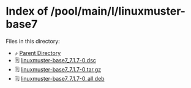 
# Index of /pool/main/l/linuxmuster-base7
Files in this directory:
- ⤴ [Parent Directory](../)
- 🗒 [linuxmuster-base7_7.1.7-0.dsc](linuxmuster-base7_7.1.7-0.dsc)
- 🗒 [linuxmuster-base7_7.1.7-0.tar.gz](linuxmuster-base7_7.1.7-0.tar.gz)
- 🗒 [linuxmuster-base7_7.1.7-0_all.deb](linuxmuster-base7_7.1.7-0_all.deb)
